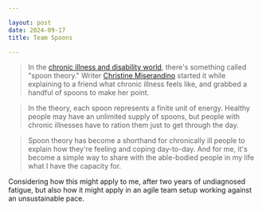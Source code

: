 ```yaml
---

layout: post
date: 2024-09-17
title: Team Spoons

---
```


> In the [chronic illness and disability world](https://archive.ph/o/WwKJw/https://www.washingtonpost.com/people/amanda-morris/), there's something called "spoon theory." Writer [Christine Miserandino](https://archive.ph/o/WwKJw/https://butyoudontlooksick.com/articles/written-by-christine/the-spoon-theory/) started it while explaining to a friend what chronic illness feels like, and grabbed a handful of spoons to make her point.

> In the theory, each spoon represents a finite unit of energy. Healthy people may have an unlimited supply of spoons, but people with chronic illnesses have to ration them just to get through the day.

> Spoon theory has become a shorthand for chronically ill people to explain how they're feeling and coping day-to-day. And for me, it's become a simple way to share with the able-bodied people in my life what I have the capacity for.


Considering how this might apply to me, after two years of undiagnosed fatigue, but also how it might apply in an agile team setup working against an unsustainable pace.

 